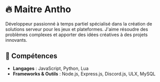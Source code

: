 # 🔥 Maitre Antho

Développeur passionné à temps partiel spécialisé dans la création de solutions serveur pour les jeux et plateformes. J'aime résoudre des problèmes complexes et apporter des idées créatives à des projets innovants. 

## 🚀 Compétences

- **Langages** : JavaScript, Python, Lua
- **Frameworks & Outils** : Node.js, Express.js, Discord.js, ULX, MySQL

